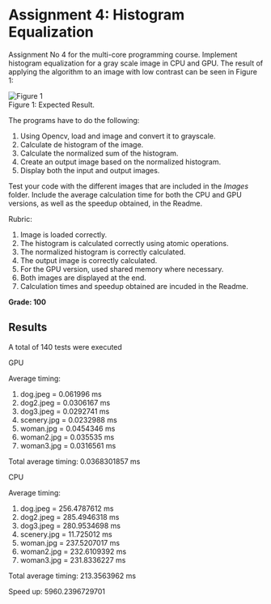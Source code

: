 # Assignment 4: Histogram Equalization

Assignment No 4 for the multi-core programming course. Implement histogram equalization for a gray scale image in CPU and GPU. The result of applying the algorithm to an image with low contrast can be seen in Figure 1:

![Figure 1](Images/histogram_equalization.png)
<br/>Figure 1: Expected Result.

The programs have to do the following:

1. Using Opencv, load and image and convert it to grayscale.
2. Calculate de histogram of the image.
3. Calculate the normalized sum of the histogram.
4. Create an output image based on the normalized histogram.
5. Display both the input and output images.

Test your code with the different images that are included in the *Images* folder. Include the average calculation time for both the CPU and GPU versions, as well as the speedup obtained, in the Readme.

Rubric:

1. Image is loaded correctly.
2. The histogram is calculated correctly using atomic operations.
3. The normalized histogram is correctly calculated.
4. The output image is correctly calculated.
5. For the GPU version, used shared memory where necessary.
6. Both images are displayed at the end.
7. Calculation times and speedup obtained are incuded in the Readme.

**Grade: 100**

## Results

A total of 140 tests were executed

GPU

Average timing:
1. dog.jpeg = 0.061996 ms
2. dog2.jpeg = 0.0306167 ms
3. dog3.jpeg = 0.0292741 ms 
4. scenery.jpg = 0.0232988 ms
5. woman.jpg = 0.0454346 ms
6. woman2.jpg = 0.035535 ms 
7. woman3.jpg = 0.0316561 ms

Total average timing: 0.0368301857 ms

CPU

Average timing:
1. dog.jpeg = 256.4787612 ms
2. dog2.jpeg = 285.4946318 ms
3. dog3.jpeg = 280.9534698 ms
4. scenery.jpg = 11.725012 ms
5. woman.jpg = 237.5207017 ms
6. woman2.jpg = 232.6109392 ms 
7. woman3.jpg = 231.8336227 ms

Total average timing: 213.3563962 ms

Speed up: 5960.2396729701
